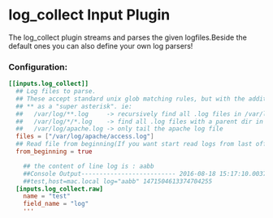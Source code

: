 # log_collect Input Plugin

The log_collect plugin streams and parses the given logfiles.Beside the default ones you can also define your 
own log parsers!

### Configuration:

```toml
[[inputs.log_collect]]
  ## Log files to parse.
  ## These accept standard unix glob matching rules, but with the addition of
  ## ** as a "super asterisk". ie:
  ##   /var/log/**.log     -> recursively find all .log files in /var/log
  ##   /var/log/*/*.log    -> find all .log files with a parent dir in /var/log
  ##   /var/log/apache.log -> only tail the apache log file
  files = ["/var/log/apache/access.log"]
  ## Read file from beginning(If you want start read logs from last offset, please set to true).
  from_beginning = true

    ## the content of line log is : aabb
    ##Console Output-------------------------- 2016-08-18 15:17:10.003733768 +0800 CST
    ##test,host=mac.local log="aabb" 1471504613374704255
  [inputs.log_collect.raw]
    name = "test"
    field_name = "log"
    '''

```
